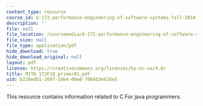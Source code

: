 ```yaml
---
content_type: resource
course_id: 6-172-performance-engineering-of-software-systems-fall-2010
description: ''
file: null
file_location: /coursemedia/6-172-performance-engineering-of-software-systems-fall-2010/b228edb126972de406e87864b3e616e5_MIT6_172F10_primer01.pdf
file_size: null
file_type: application/pdf
hide_download: true
hide_download_original: null
layout: pdf
license: https://creativecommons.org/licenses/by-nc-sa/4.0/
title: MIT6_172F10_primer01.pdf
uid: b228edb1-2697-2de4-06e8-7864b3e616e5
---
```

This resource contains information related to C For java programmers.